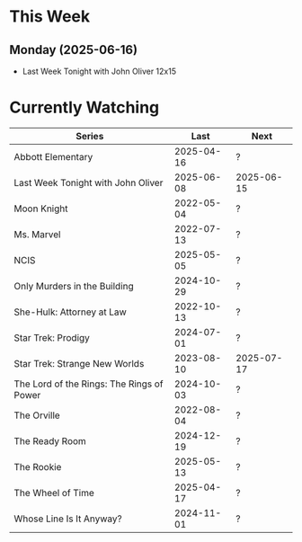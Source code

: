 # This Week

## Monday (2025-06-16)
- Last Week Tonight with John Oliver 12x15

# Currently Watching

| Series | Last | Next |
| --- | --- | --- |
| Abbott Elementary | 2025-04-16 | ? |
| Last Week Tonight with John Oliver | 2025-06-08 | 2025-06-15 |
| Moon Knight | 2022-05-04 | ? |
| Ms. Marvel | 2022-07-13 | ? |
| NCIS | 2025-05-05 | ? |
| Only Murders in the Building | 2024-10-29 | ? |
| She-Hulk: Attorney at Law | 2022-10-13 | ? |
| Star Trek: Prodigy | 2024-07-01 | ? |
| Star Trek: Strange New Worlds | 2023-08-10 | 2025-07-17 |
| The Lord of the Rings: The Rings of Power | 2024-10-03 | ? |
| The Orville | 2022-08-04 | ? |
| The Ready Room | 2024-12-19 | ? |
| The Rookie | 2025-05-13 | ? |
| The Wheel of Time | 2025-04-17 | ? |
| Whose Line Is It Anyway? | 2024-11-01 | ? |

